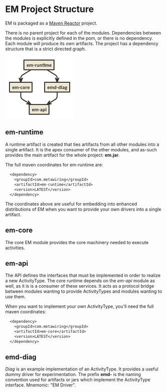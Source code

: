 # EM Project Structure

EM is packaged as a [Maven Reactor](https://maven.apache.org/guides/mini/guide-multiple-modules.html) project.

There is no parent project for each of the modules. Dependencies between the modules is explicitly defined in the pom, or there is no dependency. Each module will produce its own artifacts. The project has a dependency structure that is a strict directed graph.

![Project Structure](diagrams/project_structure.png)
## em-runtime

A runtime artifact is created that ties artifacts from all other modules into a single artifact. It is the apex consumer of the other modules, and as-such provides the main artifact for the whole project: __em.jar__.

The full maven coordinates for em-runtime are:
~~~
  <dependency>
    <groupId>com.metawiring</groupId>
    <artifactId>em-runtime</artifactId>
    <version>LATEST</version>
  </dependency>
~~~

The coordinates above are useful for embedding into enhanced distributions of EM when you want to provide your own drivers into a single artifact.

## em-core

The core EM module provides the core machinery needed to execute activities.

## em-api

The API defines the interfaces that must be implemented in order to realize a new ActivityType. The core runtime depends on the _em-api_ module as well, as it is is a consumer of these services. It acts as a protocol bridge between modules wanting to provide ActivityTypes and modules wanting to use them.

When you want to implement your own ActivityType, you'll need the full maven coordinates:
~~~
  <dependency>
    <groupId>com.metawiring</groupId>
    <artifactId>em-core</artifactId>
    <version>LATEST</version>
  </dependency>
~~~

## emd-diag

_Diag_ is an example implementation of an ActivityType. It provides a useful dummy driver for experimentation. The prefix __emd-__ is the naming convention used for artifacts or jars which implement the ActivityType interface. Mnemonic: "EM Driver".
